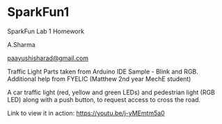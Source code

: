 # SparkFun1

SparkFun Lab 1 Homework 

A.Sharma

paayushisharad@gmail.com

Traffic Light
Parts taken from Arduino IDE Sample - Blink and RGB. Additional help from FYELIC (Matthew 2nd year MechE student)

A car traffic light (red, yellow and green LEDs) and pedestrian light (RGB LED) 
along with a push button, to request access to cross the road.

Link to view it in action:
https://youtu.be/j-yMEmtm5a0


